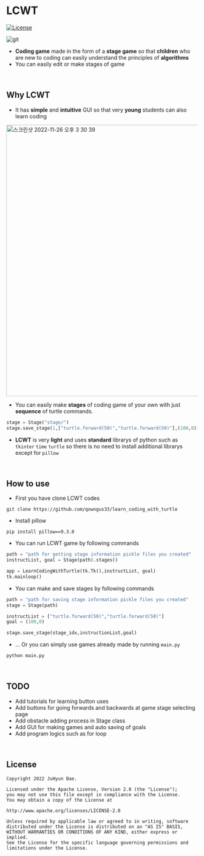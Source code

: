 # LCWT

[![License](https://img.shields.io/badge/License-Apache%202.0-blue.svg)](https://opensource.org/licenses/Apache-2.0)

![git](https://user-images.githubusercontent.com/83813866/204014817-952b68d1-ed88-414f-9445-a50fafd283b7.png)


 * **Coding game** made in the form of a **stage game** so that **children** who are new to coding can easily understand the principles of **algorithms**
 * You can easily edit or make stages of game

<br>

## Why LCWT

* It has **simple** and **intuitive** GUI so that very **young** students can also learn coding
<img width="712" alt="스크린샷 2022-11-26 오후 3 30 39" src="https://user-images.githubusercontent.com/83813866/204075573-8d068b5a-a2b1-4da4-8c6b-722f512e6247.png">


* You can easily make **stages** of coding game of your own with just **sequence** of turtle commands.
```python
stage = Stage("stage/")
stage.save_stage(1,["turtle.forward(50)","turtle.forward(50)"],(100,0))
```

* **LCWT** is very **light** and uses **standard** librarys of python such as `tkinter` `time` `turtle` so there is no need to install additional librarys except for `pillow`

<br>

## How to use

* First you have clone LCWT codes
```git
git clone https://github.com/qowngus33/learn_coding_with_turtle
```

* Install pillow
```
pip install pillow==9.3.0
```

* You can run LCWT game by following commands
```python
path = "path for getting stage information pickle files you created"
instructList, goal = Stage(path).stages()

app = LearnCodingWithTurtle(tk.Tk(),instructList, goal)
tk.mainloop()
```
* You can make and save stages by following commands
```python
path = "path for saving stage information pickle files you created"
stage = Stage(path)

instructList = ["turtle.forward(50)","turtle.forward(50)"]
goal = (100,0)

stage.save_stage(stage_idx,instructionList,goal)
```

* ... Or you can simply use games already made by running `main.py`
```python
python main.py
```

<br>

## TODO
* Add tutorials for learning button uses
* Add buttons for going forwards and backwards at game stage selecting page
* Add obstacle adding process in Stage class
* Add GUI for making games and auto saving of goals
* Add program logics such as for loop

<br>

## License
```
Copyright 2022 JuHyun Bae.

Licensed under the Apache License, Version 2.0 (the "License");
you may not use this file except in compliance with the License.
You may obtain a copy of the License at

http://www.apache.org/licenses/LICENSE-2.0

Unless required by applicable law or agreed to in writing, software
distributed under the License is distributed on an "AS IS" BASIS,
WITHOUT WARRANTIES OR CONDITIONS OF ANY KIND, either express or implied.
See the License for the specific language governing permissions and
limitations under the License.
